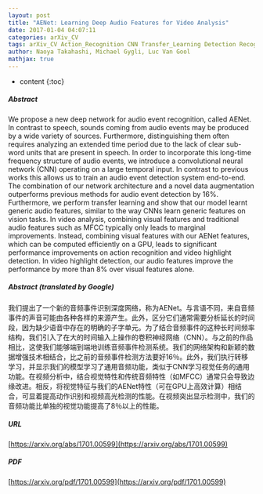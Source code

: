 ```yaml
---
layout: post
title: "AENet: Learning Deep Audio Features for Video Analysis"
date: 2017-01-04 04:07:11
categories: arXiv_CV
tags: arXiv_CV Action_Recognition CNN Transfer_Learning Detection Recognition
author: Naoya Takahashi, Michael Gygli, Luc Van Gool
mathjax: true
---
```


* content
{:toc}

##### Abstract
We propose a new deep network for audio event recognition, called AENet. In contrast to speech, sounds coming from audio events may be produced by a wide variety of sources. Furthermore, distinguishing them often requires analyzing an extended time period due to the lack of clear sub-word units that are present in speech. In order to incorporate this long-time frequency structure of audio events, we introduce a convolutional neural network (CNN) operating on a large temporal input. In contrast to previous works this allows us to train an audio event detection system end-to-end. The combination of our network architecture and a novel data augmentation outperforms previous methods for audio event detection by 16%. Furthermore, we perform transfer learning and show that our model learnt generic audio features, similar to the way CNNs learn generic features on vision tasks. In video analysis, combining visual features and traditional audio features such as MFCC typically only leads to marginal improvements. Instead, combining visual features with our AENet features, which can be computed efficiently on a GPU, leads to significant performance improvements on action recognition and video highlight detection. In video highlight detection, our audio features improve the performance by more than 8% over visual features alone.

##### Abstract (translated by Google)
我们提出了一个新的音频事件识别深度网络，称为AENet。与言语不同，来自音频事件的声音可能由各种各样的来源产生。此外，区分它们通常需要分析延长的时间段，因为缺少语音中存在的明确的子字单元。为了结合音频事件的这种长时间频率结构，我们引入了在大的时间输入上操作的卷积神经网络（CNN）。与之前的作品相比，这使我们能够端到端地训练音频事件检测系统。我们的网络架构和新颖的数据增强技术相结合，比之前的音频事件检测方法要好16％。此外，我们执行转移学习，并显示我们的模型学习了通用音频功能，类似于CNN学习视觉任务的通用功能。在视频分析中，结合视觉特性和传统音频特性（如MFCC）通常只会导致边缘改进。相反，将视觉特征与我们的AENet特性（可在GPU上高效计算）相结合，可显着提高动作识别和视频高光检测的性能。在视频突出显示检测中，我们的音频功能比单独的视觉功能提高了8％以上的性能。

##### URL
[https://arxiv.org/abs/1701.00599](https://arxiv.org/abs/1701.00599)

##### PDF
[https://arxiv.org/pdf/1701.00599](https://arxiv.org/pdf/1701.00599)

